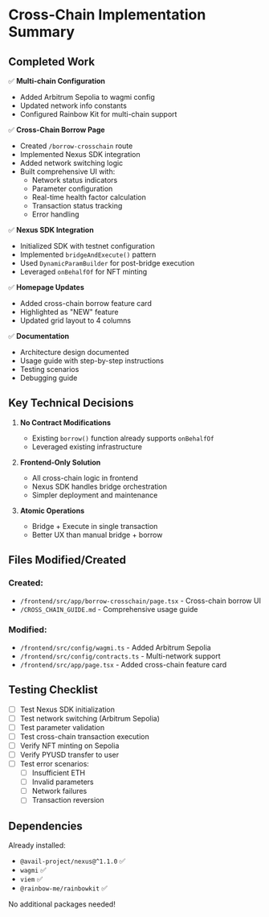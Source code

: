 # Cross-Chain Implementation Summary

## Completed Work

✅ **Multi-chain Configuration**
- Added Arbitrum Sepolia to wagmi config
- Updated network info constants
- Configured Rainbow Kit for multi-chain support

✅ **Cross-Chain Borrow Page**
- Created `/borrow-crosschain` route
- Implemented Nexus SDK integration
- Added network switching logic
- Built comprehensive UI with:
  - Network status indicators
  - Parameter configuration
  - Real-time health factor calculation
  - Transaction status tracking
  - Error handling

✅ **Nexus SDK Integration**
- Initialized SDK with testnet configuration
- Implemented `bridgeAndExecute()` pattern
- Used `DynamicParamBuilder` for post-bridge execution
- Leveraged `onBehalfOf` for NFT minting

✅ **Homepage Updates**
- Added cross-chain borrow feature card
- Highlighted as "NEW" feature
- Updated grid layout to 4 columns

✅ **Documentation**
- Architecture design documented
- Usage guide with step-by-step instructions
- Testing scenarios
- Debugging guide

## Key Technical Decisions

1. **No Contract Modifications**
   - Existing `borrow()` function already supports `onBehalfOf`
   - Leveraged existing infrastructure

2. **Frontend-Only Solution**
   - All cross-chain logic in frontend
   - Nexus SDK handles bridge orchestration
   - Simpler deployment and maintenance

3. **Atomic Operations**
   - Bridge + Execute in single transaction
   - Better UX than manual bridge + borrow

## Files Modified/Created

### Created:
- `/frontend/src/app/borrow-crosschain/page.tsx` - Cross-chain borrow UI
- `/CROSS_CHAIN_GUIDE.md` - Comprehensive usage guide

### Modified:
- `/frontend/src/config/wagmi.ts` - Added Arbitrum Sepolia
- `/frontend/src/config/contracts.ts` - Multi-network support
- `/frontend/src/app/page.tsx` - Added cross-chain feature card

## Testing Checklist

- [ ] Test Nexus SDK initialization
- [ ] Test network switching (Arbitrum Sepolia)
- [ ] Test parameter validation
- [ ] Test cross-chain transaction execution
- [ ] Verify NFT minting on Sepolia
- [ ] Verify PYUSD transfer to user
- [ ] Test error scenarios:
  - [ ] Insufficient ETH
  - [ ] Invalid parameters
  - [ ] Network failures
  - [ ] Transaction reversion

## Dependencies

Already installed:
- `@avail-project/nexus@^1.1.0` ✅
- `wagmi` ✅
- `viem` ✅
- `@rainbow-me/rainbowkit` ✅

No additional packages needed!
